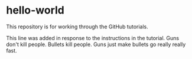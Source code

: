 # hello-world
This repository is for working through the GitHub tutorials.

This line was added in response to the instructions in the tutorial.
Guns don't kill people. Bullets kill people. Guns just make bullets go really really fast.
